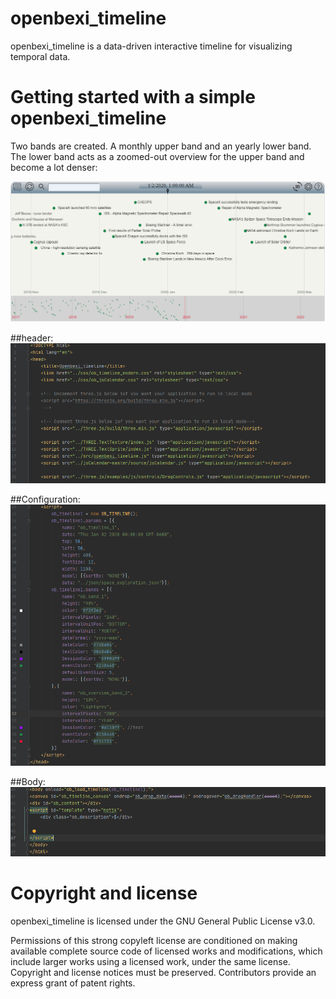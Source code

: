 # openbexi_timeline
openbexi_timeline is a data-driven interactive timeline for visualizing temporal data.

# Getting started with a simple openbexi_timeline 
Two bands are created. A monthly upper band and an yearly lower band. The lower band acts as a zoomed-out overview for the upper band and become a lot denser:

<img src="https://raw.githubusercontent.com/arcazj/openbexi_timeline/master/doc/openbexi_timeline_space_exploration.PNG" />

##header:
<img src="https://raw.githubusercontent.com/arcazj/openbexi_timeline/master/doc/openbexi_timeline_space_exploration_header.PNG" />

##Configuration:
<img src="https://raw.githubusercontent.com/arcazj/openbexi_timeline/master/doc/openbexi_timeline_space_exploration_configuration.PNG" />

##Body:
<img src="https://raw.githubusercontent.com/arcazj/openbexi_timeline/master/doc/openbexi_timeline_space_exploration_body.PNG" />


# Copyright and license
openbexi_timeline is licensed under the GNU General Public License v3.0.

Permissions of this strong copyleft license are conditioned on making available complete source code of licensed works and modifications, which include larger works using a licensed work, under the same license. Copyright and license notices must be preserved. Contributors provide an express grant of patent rights.

